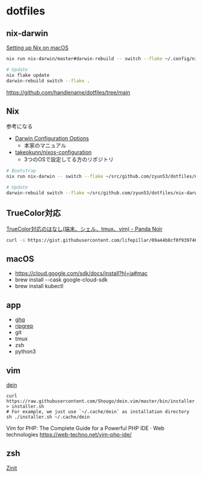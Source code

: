 # dotfiles

## nix-darwin

[Setting up Nix on macOS](https://nixcademy.com/de/posts/nix-on-macos/)

```sh
nix run nix-darwin/master#darwin-rebuild -- switch --flake ~/.config/nix-darwin

# Update
nix flake update
darwin-rebuild switch --flake .
```
https://github.com/handlename/dotfiles/tree/main

## Nix

参考になる

* [Darwin Configuration Options](https://daiderd.com/nix-darwin/manual/index.html)
  * 本家のマニュアル
* [takeokunn/nixos-configuration](https://github.com/takeokunn/nixos-configuration/tree/main)
  * 3つのOSで設定してる方のリポジトリ

```sh
# Bootstrap
nix run nix-darwin -- switch --flake ~/src/github.com/zyun53/dotfiles/nix-darwin

# Update
darwin-rebuild switch --flake ~/src/github.com/zyun53/dotfiles/nix-darwin
```

## TrueColor対応

[TrueColor対応のはなし(端末、シェル、tmux、vim) - Panda Noir](https://www.pandanoir.info/entry/2019/11/02/202146)

```sh
curl -s https://gist.githubusercontent.com/lifepillar/09a44b8cf0f9397465614e622979107f/raw/24-bit-color.sh | bash
```

## macOS

* https://cloud.google.com/sdk/docs/install?hl=ja#mac
* brew install --cask google-cloud-sdk
* brew install kubectl

## app

* [ghq](https://github.com/motemen/ghq)
* [ripgrep](https://github.com/BurntSushi/ripgrep)
* git
* tmux
* zsh
* python3

## vim

[dein](https://github.com/Shougo/dein.vim)

```
curl https://raw.githubusercontent.com/Shougo/dein.vim/master/bin/installer.sh > installer.sh
# For example, we just use `~/.cache/dein` as installation directory
sh ./installer.sh ~/.cache/dein
```

Vim for PHP: The Complete Guide for a Powerful PHP IDE · Web technologies https://web-techno.net/vim-php-ide/

## zsh

[Zinit](https://github.com/zdharma/zinit)
